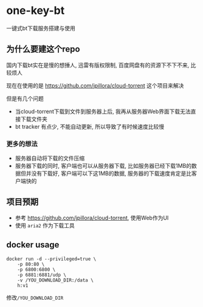 # one-key-bt
一键式bt下载服务搭建与使用

## 为什么要建这个repo
国内下载bt实在是慢的想捶人, 迅雷有版权限制, 百度网盘有的资源下不下不来, 比较烦人

现在在使用的是 https://github.com/jpillora/cloud-torrent 这个项目来解决

但是有几个问题
* 当cloud-torrent下载到文件到服务器上后, 我再从服务器Web界面下载无法直接下载文件夹
* bt tracker 有点少, 不能自动更新, 所以导致了有时候速度比较慢

### 更多的想法
* 服务器自动将下载的文件压缩
* 服务器下载的同时, 客户端也可以从服务器下载, 比如服务器已经下载1MB的数据但并没有下载好, 客户端可以下这1MB的数据, 服务器的下载速度肯定是比客户端快的

## 项目预期
* 参考 https://github.com/jpillora/cloud-torrent, 使用Web作为UI
* 使用 `aria2` 作为下载工具


## docker usage
```
docker run -d --privileged=true \
    -p 80:80 \
    -p 6800:6800 \
    -p 6881:6881/udp \
    -v /YOU_DOWNLOAD_DIR:/data \
    h:v1
```
修改`/YOU_DOWNLOAD_DIR`
